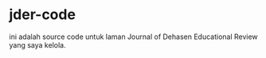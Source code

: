 # jder-code
ini adalah source code untuk laman Journal of Dehasen Educational Review yang saya kelola. 
